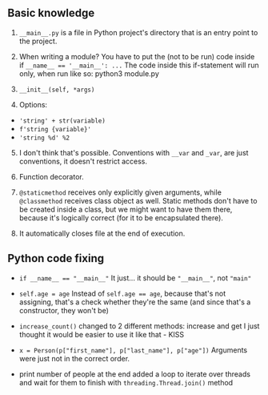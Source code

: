 ## Basic knowledge
1. `__main__.py` is a file in Python project's directory that is an entry point to the project.

2. When writing a module? You have to put the (not to be run) code inside if `__name__ == '__main__': ...` The code inside this if-statement will run only, when run like so: python3 module.py

3. `__init__(self, *args)`

4. Options:
- `'string' + str(variable)`
- `f'string {variable}'`
- `'string %d' %2`

5. I don't think that's possible. Conventions with `__var` and `_var`, are just conventions, it doesn't restrict access.

6. Function decorator.

7. `@staticmethod` receives only explicitly given arguments, while `@classmethod` receives class object as well. Static methods don't have to be created inside a class, but we might want to have them there, because it's logically correct (for it to be encapsulated there).

8. It automatically closes file at the end of execution.


## Python code fixing

- `if __name__ == "__main__"`
It just... it should be `"__main__"`, not `"main"`

- `self.age = age`
Instead of `self.age == age`, because that's not assigning, that's a check whether they're the same (and since that's a constructor, they won't be)

- `increase_count()` changed to 2 different methods: increase and get
I just thought it would be easier to use it like that - KISS

- `x = Person(p["first_name"], p["last_name"], p["age"])`
Arguments were just not in the correct order.

- print number of people at the end
added a loop to iterate over threads and wait for them to finish with `threading.Thread.join()` method